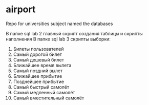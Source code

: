# airport
Repo for universities subject named the databases

В папке sql lab 2 главный скрипт создания таблицы и скрипты наполнения
В папке sql lab 3 скрипты выборки:
1. Билеты пользователей 
2. Самый дорогой билет 
3. Самый дешевый билет 
4. Ближайшее время вылета
5. Самый поздний вылет
6. Ближайшее прибытие
7. Позднейшее прибытие
8. Самый быстрый самолёт
9. Самый медленный самолёт
10. Самый вместительный самолёт